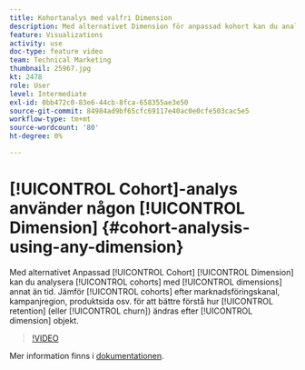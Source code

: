 ```yaml
---
title: Kohortanalys med valfri Dimension
description: Med alternativet Dimension för anpassad kohort kan du analysera kohorter med andra dimensioner än tid. Jämför kohorter efter marknadsföringskanal, kampanjregion, produktsida osv. för att bättre förstå hur kvarhållande (eller bortfall) ändras efter dimensionsobjekt.
feature: Visualizations
activity: use
doc-type: feature video
team: Technical Marketing
thumbnail: 25967.jpg
kt: 2478
role: User
level: Intermediate
exl-id: 0bb472c0-83e6-44cb-8fca-658355ae3e50
source-git-commit: 84984ad9bf65cfc69117e40ac0e0cfe503cac5e5
workflow-type: tm+mt
source-wordcount: '80'
ht-degree: 0%

---
```


# [!UICONTROL Cohort]-analys använder någon [!UICONTROL Dimension] {#cohort-analysis-using-any-dimension}

Med alternativet Anpassad [!UICONTROL Cohort] [!UICONTROL Dimension] kan du analysera [!UICONTROL cohorts] med [!UICONTROL dimensions] annat än tid. Jämför [!UICONTROL cohorts] efter marknadsföringskanal, kampanjregion, produktsida osv. för att bättre förstå hur [!UICONTROL retention] (eller [!UICONTROL churn]) ändras efter [!UICONTROL dimension] objekt.

>[!VIDEO](https://video.tv.adobe.com/v/25967/?quality=12&learn=on)

Mer information finns i [dokumentationen](https://experienceleague.adobe.com/docs/analytics/analyze/analysis-workspace/visualizations/cohort-table/cohort-analysis.html?lang=sv-SE).
